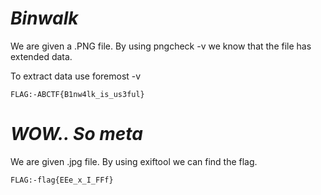 # *Binwalk*

We are given a .PNG file. By using pngcheck -v <filename>
we know that the file has extended data.

To extract data use foremost -v <filename>

```FLAG:-ABCTF{B1nw4lk_is_us3ful}```

# *WOW.. So meta*

We are given .jpg file.
By using exiftool we can find the flag.

```FLAG:-flag{EEe_x_I_FFf}```
